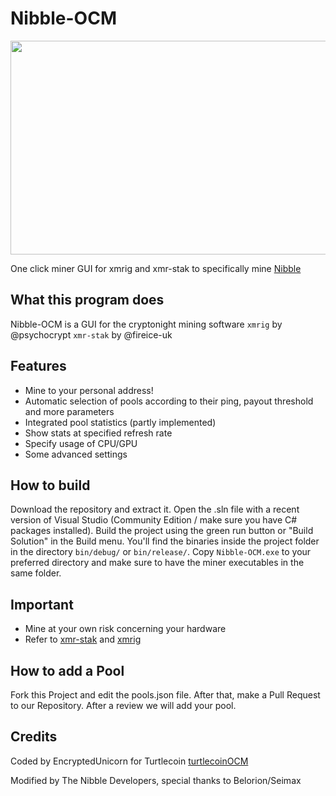 # Nibble-OCM 

<p align="center">
<img width="600" height="342" src="https://i.imgur.com/6tDCbYM.png">
</p>

One click miner GUI for xmrig and xmr-stak to specifically mine [Nibble](https://nibble-nibble.com)

## What this program does
Nibble-OCM is a GUI for the cryptonight mining software `xmrig` by @psychocrypt `xmr-stak` by @fireice-uk  

## Features
* Mine to your personal address!
* Automatic selection of pools according to their ping, payout threshold and more parameters
* Integrated pool statistics (partly implemented)
* Show stats at specified refresh rate
* Specify usage of CPU/GPU
* Some advanced settings

## How to build
Download the repository and extract it. Open the .sln file with a recent version of Visual Studio (Community Edition / make sure you have C# packages installed). Build the project using the green run button or "Build Solution" in the Build menu. You'll find the binaries inside the project folder in the directory `bin/debug/` or `bin/release/`. Copy `Nibble-OCM.exe` to your preferred directory and make sure to have the miner executables in the same folder.

## Important
* Mine at your own risk concerning your hardware
* Refer to [xmr-stak](https://github.com/fireice-uk/xmr-stak) and [xmrig](https://github.com/xmrig)

## How to add a Pool
Fork this Project and edit the pools.json file. After that, make a Pull Request to our Repository. After a review we will add your pool.

## Credits
Coded by EncryptedUnicorn for Turtlecoin [turtlecoinOCM](https://github.com/encryptedunicorn/turtlecoinOCM)

Modified by The Nibble Developers, special thanks to Belorion/Seimax

